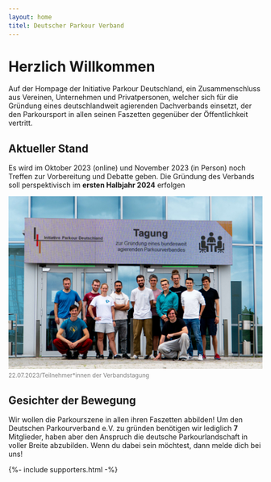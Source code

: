 ```yaml
---
layout: home
titel: Deutscher Parkour Verband
---
```


# Herzlich Willkommen

Auf der Hompage der Initiative Parkour Deutschland, ein Zusammenschluss aus Vereinen, Unternehmen und Privatpersonen, welcher sich für die Gründung eines deutschlandweit agierenden Dachverbands einsetzt, der den Parkoursport in allen seinen Faszetten gegenüber der Öffentlichkeit vertritt.

## Aktueller Stand

Es wird im Oktober 2023 (online) und November 2023 (in Person) noch Treffen zur Vorbereitung und Debatte geben. Die Gründung des Verbands soll perspektivisch im **ersten Halbjahr 2024** erfolgen

![Ein Gruppenfoto der Teilnehmerinnen und Teilnehmer an der Verbandstagung vom 22.07.2023 in Erfurt](/docs/assets/images/20230722_initiative.jpg)
<small style="color:grey">22.07.2023/Teilnehmer\*innen der Verbandstagung</small>

## Gesichter der Bewegung

Wir wollen die Parkourszene in allen ihren Faszetten abbilden! Um den Deutschen Parkourverband e.V. zu gründen benötigen wir lediglich **7** Mitglieder, haben aber den Anspruch die deutsche Parkourlandschaft in voller Breite abzubilden. Wenn du dabei sein möchtest, dann melde dich bei uns!

{%- include supporters.html  -%}
